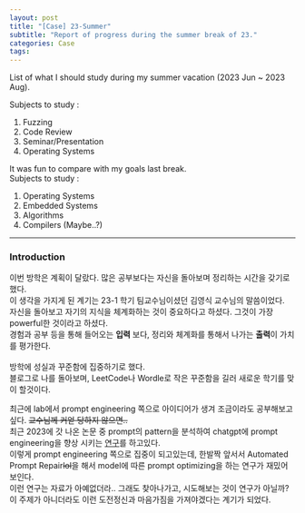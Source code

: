 ```yaml
---
layout: post
title: "[Case] 23-Summer"
subtitle: "Report of progress during the summer break of 23."
categories: Case
tags:
---
```


List of what I should study during my summer vacation (2023 Jun ~ 2023 Aug).

Subjects to study :
1) Fuzzing
2) Code Review
3) Seminar/Presentation
4) Operating Systems

It was fun to compare with my goals last break.<br>
Subjects to study :<br>
1) Operating Systems
2) Embedded Systems
3) Algorithms
4) Compilers (Maybe..?)

---

### Introduction
이번 방학은 계획이 달랐다. 많은 공부보다는 자신을 돌아보며 정리하는 시간을 갖기로 했다.<br>
이 생각을 가지게 된 계기는 23-1 학기 팀교수님이셨던 김영식 교수님의 말씀이었다.<br>
자신을 돌아보고 자기의 지식을 체계화하는 것이 중요하다고 하셨다. 그것이 가장 powerful한 것이라고 하셨다.<br>
경험과 공부 등을 통해 들어오는 **입력** 보다, 정리와 체계화를 통해서 나가는 **출력**이 가치를 평가한다.<br>
<br>
방학에 성실과 꾸준함에 집중하기로 했다.<br>
블로그로 나를 돌아보며, LeetCode나 Wordle로 작은 꾸준함을 길러 새로운 학기를 맞이 할것이다.<br>

최근에 lab에서 prompt engineering 쪽으로 아이디어가 생겨 조금이라도 공부해보고 싶다. ~~교수님께 커얻 당하지 않으면..~~<br>
최근 2023에 갓 나온 논문 중 prompt의 pattern을 분석하여 chatgpt에 prompt engineering을 향상 시키는 [연구](https://arxiv.org/pdf/2302.11382.pdf)를 하고있다.<br>
이렇게 prompt engineering 쪽으로 집중이 되고있는데, 한발짝 앞서서 Automated Prompt Repair~~lol~~을 해서 model에 따른 prompt optimizing을 하는 연구가 재밌어 보인다.<br>
이런 연구는 자료가 아예없더라.. 그래도 찾아나가고, 시도해보는 것이 연구가 아닐까?<br>
이 주제가 아니더라도 이런 도전정신과 마음가짐을 가져야겠다는 계기가 되었다.